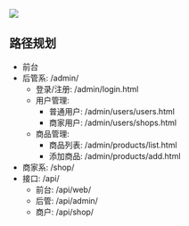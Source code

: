 ![](https://encrypted-tbn2.gstatic.com/images?q=tbn:ANd9GcTt_D2se3LMToCpUQTOFcMfwj9UuqEMm1XfYkjoUrBVqCfr976c)

## 路径规划

- 前台
- 后管系: /admin/
  - 登录/注册: /admin/login.html
  - 用户管理:
    - 普通用户: /admin/users/users.html
    - 商家用户: /admin/users/shops.html
  - 商品管理:
    - 商品列表: /admin/products/list.html
    - 添加商品: /admin/products/add.html
- 商家系: /shop/
- 接口: /api/
  - 前台: /api/web/
  - 后管: /api/admin/
  - 商户: /api/shop/
